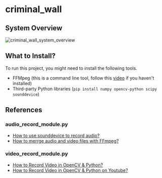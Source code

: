 # criminal_wall

## System Overview

![criminal_wall_system_overview](https://github.com/user-attachments/assets/c4c43066-aeb0-4461-96ff-7a1a2de38759)

## What to Install?

To run this project, you might need to install the following tools.

- FFMpeg (this is a command line tool, follow this [video](https://www.youtube.com/watch?v=JSrIABa0IwY) if you haven't installed)
- Third-party Python libraries (``pip install numpy opencv-python scipy sounddevice``)

## References

### audio_record_module.py

- [How to use sounddevice to record audio?](https://python-sounddevice.readthedocs.io/en/0.3.15/api/streams.html)
- [How to merrge audio and video files with FFmpeg?](https://www.mux.com/articles/merge-audio-and-video-files-with-ffmpeg)

### video_record_module.py

- [How to Record Video in OpenCV & Python?](https://www.codingforentrepreneurs.com/blog/how-to-record-video-in-opencv-python)
- [How to Record Video in OpenCV & Python on Youtube?](https://www.youtube.com/embed/1eHQIu4r0Bc)
